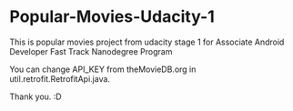# Popular-Movies-Udacity-1
This is popular movies project from udacity stage 1 for Associate Android Developer Fast Track Nanodegree Program

You can change API_KEY from theMovieDB.org in util.retrofit.RetrofitApi.java.

Thank you. :D
